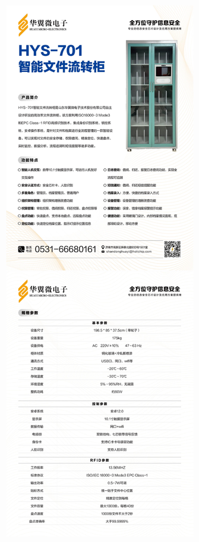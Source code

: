 ![img](../../../static/img/document/HYS-70101.png)
![img](../../../static/img/document/HYS-70102.png)


